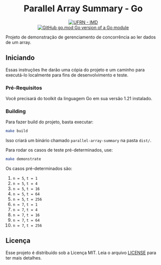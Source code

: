 <h1 align="center">Parallel Array Summary - Go</h1>

<p align="center">
<a href="https://www.metropoledigital.ufrn.br/portal/"><img alt="UFRN - IMD" src="https://img.shields.io/badge/ufrn-imd-ufrn?style=for-the-badge&labelColor=%23164194&color=%230095DB&link=https%3A%2F%2Fwww.metropoledigital.ufrn.br%2Fportal%2F"></a>
<br>
<a href="https://github.com/gomods/athens"><img src="https://img.shields.io/github/go-mod/go-version/gomods/athens.svg" alt="GitHub go.mod Go version of a Go module"></a>
</p>

Projeto de demonstração de gerenciamento de concorrência ao ler dados de um array.

## Iniciando

Essas instruções lhe darão uma cópia do projeto e um caminho para executá-lo localmente para fins de desenvolvimento e teste.

### Pré-Requisitos

Você precisará do toolkit da linguagem Go em sua versão 1.21 instalado.

### Building

Para fazer build do projeto, basta executar:

```bash
make build
```

Isso criará um binário chamado `parallel-array-summary` na pasta `dist/`.

Para rodar os casos de teste pré-determinados, use:

```bash
make demonstrate
```

Os casos pré-determinados são:
1. `n = 5`, `t = 1`
2. `n = 5`, `t = 4`
3. `n = 5`, `t = 16`
4. `n = 5`, `t = 64`
5. `n = 5`, `t = 256`
6. `n = 7`, `t = 1`
7. `n = 7`, `t = 4`
8. `n = 7`, `t = 16`
9. `n = 7`, `t = 64`
10. `n = 7`, `t = 256`

## Licença

Esse projeto é distribuído sob a Licença MIT. Leia o arquivo [LICENSE](LICENSE) para ter mais detalhes.
